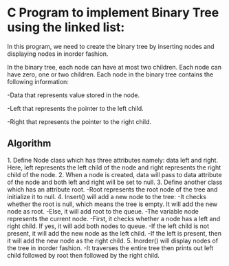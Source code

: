 <H1>C Program to implement Binary Tree using the linked list:</H1>

In this program, we need to create the binary tree by inserting nodes and displaying nodes in inorder fashion. 


In the binary tree, each node can have at most two children. Each node can have zero, one or two children. Each node in the binary tree contains the following information:

-Data that represents value stored in the node.

-Left that represents the pointer to the left child.

-Right that represents the pointer to the right child.

<H2>Algorithm</H2>
1. Define Node class which has three attributes namely: data left and right. Here, left represents the left child of the node and right represents the right child of the node.
2. When a node is created, data will pass to data attribute of the node and both left and right will be set to null.
3. Define another class which has an attribute root.
  -Root represents the root node of the tree and initialize it to null.
4. Insert() will add a new node to the tree:
  -It checks whether the root is null, which means the tree is empty. It will add the new node as root.
  -Else, it will add root to the queue.
  -The variable node represents the current node.
  -First, it checks whether a node has a left and right child. If yes, it will add both nodes to queue.
  -If the left child is not present, it will add the new node as the left child.
  -If the left is present, then it will add the new node as the right child.
5. Inorder() will display nodes of the tree in inorder fashion.
  -It traverses the entire tree then prints out left child followed by root then followed by the right child.

